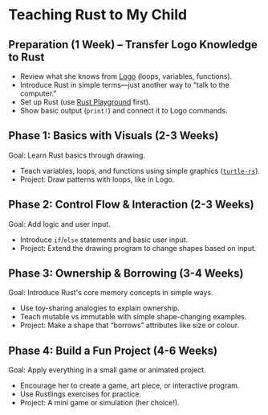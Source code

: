 # Teaching Rust to My Child

## Preparation (1 Week) – Transfer Logo Knowledge to Rust

- Review what she knows from [Logo](https://turtleacademy.com) (loops, variables, functions).
- Introduce Rust in simple terms—just another way to "talk to the computer."
- Set up Rust (use [Rust Playground](https://play.rust-lang.org) first).
- Show basic output (`print!`) and connect it to Logo commands.

## Phase 1: Basics with Visuals (2-3 Weeks)

Goal: Learn Rust basics through drawing.
- Teach variables, loops, and functions using simple graphics ([`turtle-rs`](https://turtle.rs/)).
- Project: Draw patterns with loops, like in Logo.

## Phase 2: Control Flow & Interaction (2-3 Weeks)

Goal: Add logic and user input.
- Introduce `if`/`else` statements and basic user input.
- Project: Extend the drawing program to change shapes based on input.

## Phase 3: Ownership & Borrowing (3-4 Weeks)

Goal: Introduce Rust's core memory concepts in simple ways.
- Use toy-sharing analogies to explain ownership.
- Teach mutable vs immutable with simple shape-changing examples.
- Project: Make a shape that “borrows” attributes like size or colour.

## Phase 4: Build a Fun Project (4-6 Weeks)

Goal: Apply everything in a small game or animated project.
- Encourage her to create a game, art piece, or interactive program.
- Use Rustlings exercises for practice.
- Project: A mini game or simulation (her choice!).
